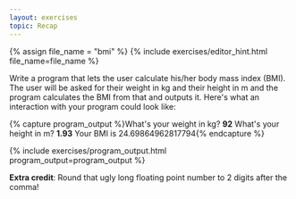 ```yaml
---
layout: exercises
topic: Recap
---
```


{% assign file_name = "bmi" %}
{% include exercises/editor_hint.html file_name=file_name %}

Write a program that lets the user calculate his/her body mass index (BMI). 
The user will be asked for their weight in kg and their height in m and the program calculates the BMI from that and outputs it.
Here's what an interaction with your program could look like:
    
{% capture program_output %}What's your weight in kg?
<b>92</b>
What's your height in m?
<b>1.93</b>
Your BMI is 24.69864962817794{% endcapture %}

{% include exercises/program_output.html program_output=program_output %}

__Extra credit__: Round that ugly long floating point number to 2 digits after the comma!
